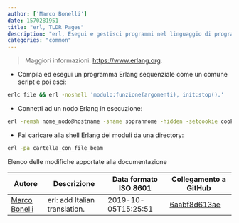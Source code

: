 ```yaml
---
author: ['Marco Bonelli']
date: 1570281951
title: "erl, TLDR Pages"
description: "erl, Esegui e gestisci programmi nel linguaggio di programmazione Erlang."
categories: "common"
---
```

> Maggiori informazioni: <https://www.erlang.org>.

- Compila ed esegui un programma Erlang sequenziale come un comune script e poi esci:

```bash
erlc file && erl -noshell 'modulo:funzione(argomenti), init:stop().'
```

- Connetti ad un nodo Erlang in esecuzione:

```bash
erl -remsh nome_nodo@hostname -sname soprannome -hidden -setcookie cookie_nodo_remoto
```

- Fai caricare alla shell Erlang dei moduli da una directory:

```bash
erl -pa cartella_con_file_beam
```
Elenco delle modifiche apportate alla documentazione


Autore | Descrizione | Data formato ISO 8601 | Collegamento a GitHub
------|-----|-----|-----
[Marco Bonelli](mailto:marco@mebeim.net) | erl: add Italian translation. | 2019-10-05T15:25:51 | [6aabf8d613ae](https://github.com/tldr-pages/tldr/commit/6aabf8d613ae8259db9f9fbe03e255e84a9b61e8)

